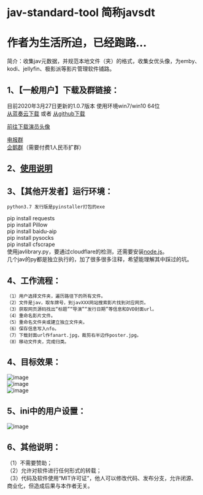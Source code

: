 # jav-standard-tool 简称javsdt
# 作者为生活所迫，已经跑路...
简介：收集jav元数据，并规范本地文件（夹）的格式，收集女优头像，为emby、kodi、jellyfin、极影派等影片管理软件铺路。  

  
## 1、【一般用户】下载及群链接：  
目前2020年3月27日更新的1.0.7版本  使用环境win7/win10 64位  
[从蓝奏云下载](https://www.lanzous.com/iapi0dg) 或者 [从github下载](https://github.com/junerain123/javsdt/releases/tag/V1.0.7)
  
[前往下载演员头像](https://github.com/junerain123/javsdt/releases/tag/女优头像)   
  
[电报群](https://t.me/javsdtool)  
[企鹅群](https://jq.qq.com/?_wv=1027&k=5CbWOpV)（需要付费1人民币扩群）  
  
## 2、[使用说明](https://github.com/junerain123/javsdt/wiki)  

## 3、【其他开发者】运行环境：  
    python3.7 发行版是pyinstaller打包的exe  
   pip install requests  
   pip install Pillow  
   pip install baidu-aip  
   pip install pysocks  
   pip install cfscrape  
   使用javlibrary.py，要通过cloudflare的检测，还需要安装[node.js](https://nodejs.org/zh-cn/)。  
    几个jav的py都是独立执行的，加了很多很多注释，希望能理解其中踩过的坑。  
  
## 4、工作流程：  
    （1）用户选择文件夹，遍历路径下的所有文件。  
    （2）文件是jav，取车牌号，到javXXX网站搜索影片找到对应网页。  
    （3）获取网页源码找出“标题”“导演”“发行日期”等信息和DVD封面url。  
    （4）重命名影片文件。  
    （5）重命名文件夹或建立独立文件夹。  
    （6）保存信息写入nfo。   
    （7）下载封面url作fanart.jpg，裁剪右半边作poster.jpg。   
    （8）移动文件夹，完成归类。  
  
## 4、目标效果：  
![image](https://github.com/junerain123/Collect-Info-and-Fanart-for-JAV-/blob/master/images/1_files_origin.png)  
![image](https://github.com/junerain123/Collect-Info-and-Fanart-for-JAV-/blob/master/images/2.png)  
![image](https://github.com/junerain123/Collect-Info-and-Fanart-for-JAV-/blob/master/images/3.jpg)  
  
## 5、ini中的用户设置：  
![image](https://github.com/junerain123/Collect-Info-and-Fanart-for-JAV-/blob/master/images/4.PNG)  
  
## 6、其他说明：  
（1）不需要赞助；  
（2）允许对软件进行任何形式的转载；  
（3）代码及软件使用“MIT许可证”，他人可以修改代码、发布分支，允许闭源、商业化，但造成后果与本作者无关。  
